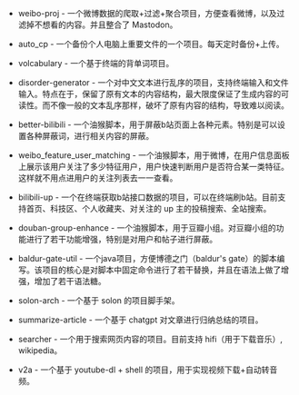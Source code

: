 
- weibo-proj - 一个微博数据的爬取+过滤+聚合项目，方便查看微博，以及过滤掉不想看的内容。并且整合了 Mastodon。

- auto_cp - 一个备份个人电脑上重要文件的一个项目。每天定时备份+上传。

- volcabulary - 一个基于终端的背单词项目。

- disorder-generator - 一个对中文文本进行乱序的项目，支持终端输入和文件输入。特点在于，保留了原有文本的内容结构，最大限度保证了生成内容的可读性。而不像一般的文本乱序那样，破坏了原有内容的结构，导致难以阅读。

- better-bilibili - 一个油猴脚本，用于屏蔽b站页面上各种元素。特别是可以设置各种屏蔽词，进行相关内容的屏蔽。

- weibo_feature_user_matching - 一个油猴脚本，用于微博，在用户信息面板上展示该用户关注了多少特征用户，用户快速判断用户是否符合某一类特征。这样就不用点进用户的关注列表去一一查看。

- bilibili-up - 一个在终端获取b站接口数据的项目，可以在终端刷b站。目前支持首页、科技区、个人收藏夹、对关注的 up 主的投稿搜索、全站搜索。

- douban-group-enhance - 一个油猴脚本，用于豆瓣小组。对豆瓣小组的功能进行了若干功能增强，特别是对用户和帖子进行屏蔽。

- baldur-gate-util - 一个java项目，方便博德之门（baldur's gate）的脚本编写。该项目的核心是对脚本中固定命令进行了若干替换，并且在语法上做了增强，增加了若干语法糖。

- solon-arch - 一个基于 solon 的项目脚手架。

- summarize-article - 一个基于 chatgpt 对文章进行归纳总结的项目。

- searcher - 一个用于搜索网页内容的项目。目前支持 hifi（用于下载音乐）, wikipedia。

- v2a - 一个基于 youtube-dl + shell 的项目，用于实现视频下载+自动转音频。